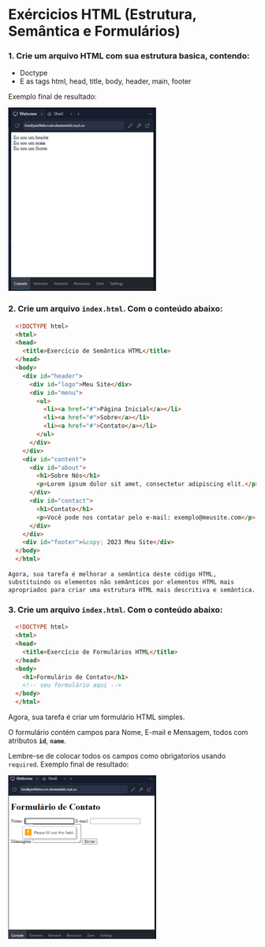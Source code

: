 # Exércicios HTML (Estrutura, Semântica e Formulários)

###  1. Crie um arquivo HTML com sua estrutura basica, contendo:

  - Doctype
  - E as tags html, head, title, body, header, main, footer
  
  Exemplo final de resultado:
  
  <img src="../../imagens/html-resp-1.png" alt="Exemplo final de resultado" style="max-width: 300px; height: auto;">

    
### 2. Crie um arquivo `index.html`. Com o conteúdo abaixo:
    
  ```html
    <!DOCTYPE html>
    <html>
    <head>
      <title>Exercício de Semântica HTML</title>
    </head>
    <body>
      <div id="header">
        <div id="logo">Meu Site</div>
        <div id="menu">
          <ul>
            <li><a href="#">Página Inicial</a></li>
            <li><a href="#">Sobre</a></li>
            <li><a href="#">Contato</a></li>
          </ul>
        </div>
      </div>
      <div id="content">
        <div id="about">
          <h1>Sobre Nós</h1>
          <p>Lorem ipsum dolor sit amet, consectetur adipiscing elit.</p>
        </div>
        <div id="contact">
          <h1>Contato</h1>
          <p>Você pode nos contatar pelo e-mail: exemplo@meusite.com</p>
        </div>
      </div>
      <div id="footer">&copy; 2023 Meu Site</div>
    </body>
    </html>
  ```
    
    Agora, sua tarefa é melhorar a semântica deste código HTML, substituindo os elementos não semânticos por elementos HTML mais apropriados para criar uma estrutura HTML mais descritiva e semântica.
    
### 3. Crie um arquivo `index.html`. Com o conteúdo abaixo:
    
  ```html
    <!DOCTYPE html>
    <html>
    <head>
      <title>Exercício de Formulários HTML</title>
    </head>
    <body>
      <h1>Formulário de Contato</h1>
      <!-- seu formulário aqui -->
    </body>
    </html>
  ```
    
  Agora, sua tarefa é criar um formulário HTML simples.
  
  O formulário contém campos para Nome, E-mail e Mensagem, todos com atributos **`id`**, **`name`**.
  
  Lembre-se de colocar todos os campos como obrigatorios usando `required`. Exemplo final de resultado:
  
  <img src="../../imagens/html-resp-2.png" alt="Exemplo final de resultado" style="max-width: 300px; height: auto;">